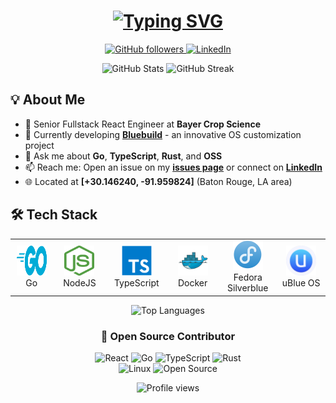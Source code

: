 <h1 align="center">
  <a href="https://git.io/typing-svg">
    <img src="https://readme-typing-svg.demolab.com?font=Fira+Code&weight=700&size=20&pause=1000&color=2C68F7&center=true&vCenter=true&width=500&lines=Hi%2C+my+name+is+Jacob+LeCoq;Senior+Fullstack+React+Engineer;Go%2C+Typescript%2C+%26+Rust+Developer;BlueBuild+Contributor;OSS+Enthusiast" alt="Typing SVG" />
  </a>
</h1>

<p align="center">
  <a href="https://github.com/bayou-brogrammer?tab=followers">
    <img alt="GitHub followers" src="https://img.shields.io/github/followers/bayou-brogrammer?style=for-the-badge&logo=github&logoColor=white&labelColor=181717&color=2C68F7">
  </a>
  <a href="https://www.linkedin.com/in/jacob-lecoq">
    <img alt="LinkedIn" src="https://img.shields.io/badge/LinkedIn-Jacob_LeCoq-2C68F7?style=for-the-badge&logo=linkedin&logoColor=white">
  </a>
</p>

<div align="center">
  <img src="https://github-readme-stats.vercel.app/api?username=bayou-brogrammer&show_icons=true&theme=tokyonight&hide_border=true&count_private=true" alt="GitHub Stats" height="170"/>
  <img src="https://github-readme-streak-stats.herokuapp.com/?user=bayou-brogrammer&theme=tokyonight&hide_border=true" alt="GitHub Streak" height="170"/>
</div>

## 💡 About Me

- 🏢 Senior Fullstack React Engineer at **Bayer Crop Science**
- 🌱 Currently developing **[Bluebuild]** - an innovative OS customization project
- 💬 Ask me about **Go**, **TypeScript**, **Rust**, and **OSS**
- 📫 Reach me: Open an issue on my **[issues page]** or connect on **[LinkedIn]**
- 🌐 Located at **[+30.146240, -91.959824]** (Baton Rouge, LA area)

## 🛠️ Tech Stack

<div align="center">
  <table>
    <tr>
      <td align="center" width="96">
        <a href="#tech-stack">
          <img src="./imgs/go-flat.svg" width="48" height="48" alt="Golang" />
        </a>
        <br>Go
      </td>
      <td align="center" width="96">
        <a href="#tech-stack">
          <img src="./imgs/node-js.svg" width="48" height="48" alt="NodeJS" />
        </a>
        <br>NodeJS
      </td>
      <td align="center" width="96">
        <a href="#tech-stack">
          <img src="./imgs/typescript-original.svg" width="48" height="48" alt="TypeScript" />
        </a>
        <br>TypeScript
      </td>
      <td align="center" width="96">
        <a href="#tech-stack">
          <img src="./imgs/docker-original.svg" width="48" height="48" alt="Docker" />
        </a>
        <br>Docker
      </td>
      <td align="center" width="96">
        <a href="#tech-stack">
          <img src="./imgs/fedora.svg" width="48" height="48" alt="Fedora Silverblue" />
        </a>
        <br>Fedora Silverblue
      </td>
      <td align="center" width="96">
        <a href="#tech-stack">
          <img src="./imgs/ublue.png" width="48" height="48" alt="uBlue OS" />
        </a>
        <br>uBlue OS
      </td>
    </tr>
  </table>
</div>

<div align="center">
  <img src="https://github-readme-stats.vercel.app/api/top-langs/?username=bayou-brogrammer&layout=compact&theme=tokyonight&hide_border=true" alt="Top Languages" />
</div>

<div align="center">
  <h3>🤝 Open Source Contributor</h3>
  <img src="https://img.shields.io/badge/React-61DAFB?style=for-the-badge&logo=react&logoColor=black" alt="React"/>
  <!-- Go -->
  <img src="https://img.shields.io/badge/Go-00ADD8?style=for-the-badge&logo=go&logoColor=white" alt="Go"/>
  <!-- Typescript -->
  <img src="https://img.shields.io/badge/TypeScript-3178C6?style=for-the-badge&logo=typescript&logoColor=white" alt="TypeScript"/>
  <!-- Rust -->
  <img src="https://img.shields.io/badge/Rust-000000?style=for-the-badge&logo=rust&logoColor=white" alt="Rust"/>
</div>
<div align="center">
  <!-- Linux -->
  <img src="https://img.shields.io/badge/Linux-FCC624?style=for-the-badge&logo=linux&logoColor=black" alt="Linux"/>
  <img src="https://img.shields.io/badge/Open_Source-3DA639?style=for-the-badge&logo=opensourceinitiative&logoColor=white" alt="Open Source"/>
</div>

[Bluebuild]: https://blue-build.org "Bluebuild Home"
[issues page]: https://github.com/bayou-brogrammer/bayou-brogrammer/issues "BayouBrogrammer/issues"
[LinkedIn]: https://www.linkedin.com/in/jacob-lecoq "Jacob LeCoq LinkedIn"

<!-- Footer -->
<p align="center">
  <img src="https://komarev.com/ghpvc/?username=bayou-brogrammer&style=flat-square&color=blue" alt="Profile views"/>
</p>
